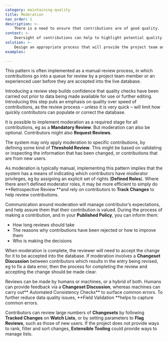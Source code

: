 ```yaml
---
category: maintaining-quality
title: Moderation
nav_order: 1
description: >-
    There is a need to ensure that contributions are of good quality.
context: >-
    Oversight of contributions can help to highlight potential quality issues, areas where policy isn’t being correctly applied, or identify spam or malicious edits. Knowing contributions will be reviewed gives users of your data confidence that the project has made efforts to ensure good quality. Knowing contributions will be reviewed builds confidence in contributors.
solution: >-
    Design an appropriate process that will provide the project team and your community of contributors with oversight of incoming contributions and the tools necessary to review and act on them.
examples:
    
---
```


This pattern is often implemented as a manual review process, in which contributions go into a queue for review by a project team member or an experienced user before they are accepted into the live database.

Introducing a review step builds confidence that quality checks have been carried out prior to data being made available for use or further editing. Introducing this step puts an emphasis on quality over speed of contributions, as the review process – unless it is very quick – will limit how quickly contributors can populate or correct the database.

It is possible to implement moderation as a required stage for all contributions, eg as a **Mandatory Review**. But moderation can also be optional. Contributors might also **Request Reviews**.

The system may only apply moderation to specific contributions, by defining some kind of **Threshold Review**. This might be based on validating or inspecting the information that has been changed, or contributions that are from new users.

As moderation is typically manual, implementing this pattern implies that the system has a means of indicating which contributors have moderator privileges, eg by assigning an explicit set of rights (**Defined Roles**). Where there aren’t defined moderator roles, it may be more efficient to simply do **Retrospective Review **and rely on contributors to **Track Changes** to help review contributions.

Communication around moderation will manage contributor’s expectations, and help assure them that their contribution is valued. During the process of making a contribution, and in your **Published Policy**, you can inform them:

* How long reviews should take
* The reasons why contributions have been rejected or how to improve them
* Who is making the decisions

When moderation is complete, the reviewer will need to accept the change for it to be accepted into the database. If moderation involves a **Changeset Discussion** between contributors which results in the entry being revised, eg to fix a data error, then the process for completing the review and accepting the change should be made clear.

Reviews can be made by humans or machines, or a hybrid of both. Humans can provide feedback via a **Changeset Discussion**, whereas machines can carry out** Automated Consistency Checks** to surface common errors. To further reduce data quality issues, **Field Validation **helps to capture common errors.

Contributors can review large numbers of **Changesets** by following **Tracked Changes** on **Watch Lists**, or by setting parameters to **Flag Reviews**, such as those of new users. If the project does not provide ways to rank, filter and sort changes, **Extensible Tooling** could provide ways to manage lists.
